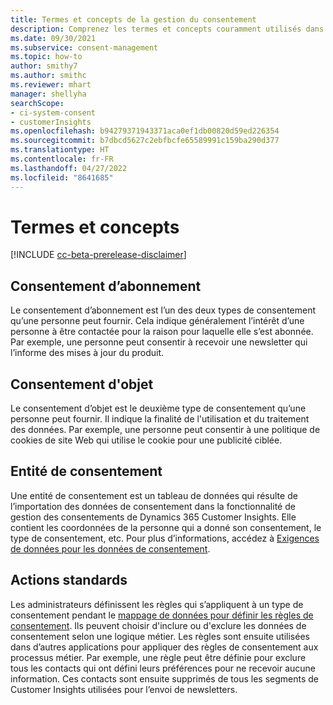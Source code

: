 ```yaml
---
title: Termes et concepts de la gestion du consentement
description: Comprenez les termes et concepts couramment utilisés dans la capacité de gestion du consentement.
ms.date: 09/30/2021
ms.subservice: consent-management
ms.topic: how-to
author: smithy7
ms.author: smithc
ms.reviewer: mhart
manager: shellyha
searchScope:
- ci-system-consent
- customerInsights
ms.openlocfilehash: b94279371943371aca0ef1db00820d59ed226354
ms.sourcegitcommit: b7dbcd5627c2ebfbcfe65589991c159ba290d377
ms.translationtype: HT
ms.contentlocale: fr-FR
ms.lasthandoff: 04/27/2022
ms.locfileid: "8641685"
---
```

# <a name="terms-and-concepts"></a>Termes et concepts

[!INCLUDE [cc-beta-prerelease-disclaimer](includes/cc-beta-prerelease-disclaimer.md)]

## <a name="subscription-consent"></a>Consentement d’abonnement

Le consentement d’abonnement est l’un des deux types de consentement qu’une personne peut fournir. Cela indique généralement l’intérêt d’une personne à être contactée pour la raison pour laquelle elle s’est abonnée. Par exemple, une personne peut consentir à recevoir une newsletter qui l’informe des mises à jour du produit.

## <a name="purpose-consent"></a>Consentement d'objet

Le consentement d’objet est le deuxième type de consentement qu’une personne peut fournir. Il indique la finalité de l'utilisation et du traitement des données. Par exemple, une personne peut consentir à une politique de cookies de site Web qui utilise le cookie pour une publicité ciblée. 

## <a name="consent-entity"></a>Entité de consentement

Une entité de consentement est un tableau de données qui résulte de l’importation des données de consentement dans la fonctionnalité de gestion des consentements de Dynamics 365 Customer Insights. Elle contient les coordonnées de la personne qui a donné son consentement, le type de consentement, etc. Pour plus d’informations, accédez à [Exigences de données pour les données de consentement](import-consent-data.md#data-requirements-for-consent-data).

## <a name="standard-actions"></a>Actions standards

Les administrateurs définissent les règles qui s’appliquent à un type de consentement pendant le [mappage de données pour définir les règles de consentement](set-consent-rules.md). Ils peuvent choisir d'inclure ou d'exclure les données de consentement selon une logique métier. Les règles sont ensuite utilisées dans d’autres applications pour appliquer des règles de consentement aux processus métier. Par exemple, une règle peut être définie pour exclure tous les contacts qui ont défini leurs préférences pour ne recevoir aucune information. Ces contacts sont ensuite supprimés de tous les segments de Customer Insights utilisées pour l’envoi de newsletters.

